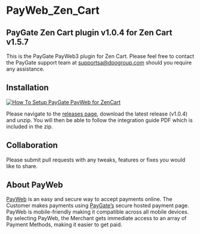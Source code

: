 # PayWeb_Zen_Cart
## PayGate Zen Cart plugin v1.0.4 for Zen Cart v1.5.7

This is the PayGate PayWeb3 plugin for Zen Cart. Please feel free to contact the PayGate support team at supportsa@dpogroup.com should you require any assistance.

## Installation
[![How To Setup PayGate PayWeb for ZenCart](https://appinlet.com/wp-content/uploads/2021/01/How-To-Setup-PayGate-PayWeb-for-ZenCart.jpg)](http://www.youtube.com/watch?v=AUGkcxVzeFo "How To Setup PayGate PayWeb for ZenCart")

Please navigate to the [releases page](https://github.com/PayGate/PayWeb_Zen_Cart/releases), download the latest release (v1.0.4) and unzip. You will then be able to follow the integration guide PDF which is included in the zip.

## Collaboration

Please submit pull requests with any tweaks, features or fixes you would like to share.

## About PayWeb

[PayWeb](https://www.paygate.co.za/paygate-products/payweb/) is an easy and secure way to accept payments online. The Customer makes payments using [PayGate’s](https://www.paygate.co.za/) secure hosted payment page. PayWeb is mobile-friendly making it compatible across all mobile devices. By selecting PayWeb, the Merchant gets immediate access to an array of Payment Methods, making it easier to get paid.
